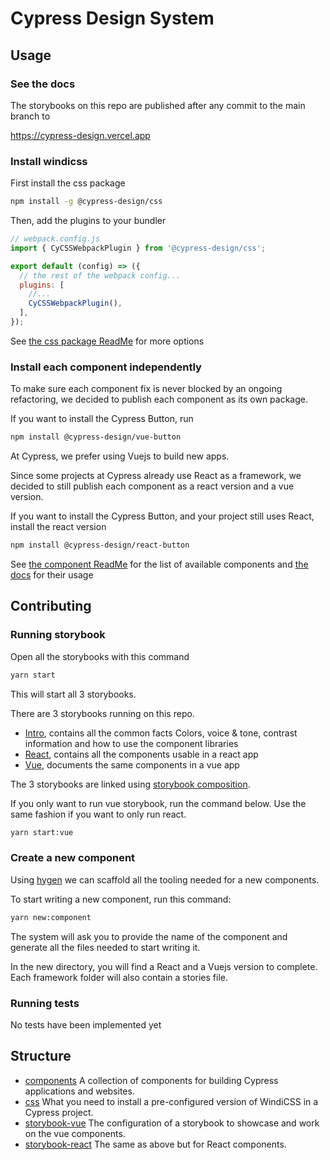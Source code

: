 # Cypress Design System

## Usage

### See the docs

The storybooks on this repo are published after any commit to the main branch to

https://cypress-design.vercel.app

### Install windicss

First install the css package

```bash
npm install -g @cypress-design/css
```

Then, add the plugins to your bundler

```js
// webpack.config.js
import { CyCSSWebpackPlugin } from '@cypress-design/css';

export default (config) => ({
  // the rest of the webpack config...
  plugins: [
    //...
    CyCSSWebpackPlugin(),
  ],
});
```

See [the css package ReadMe](./css/) for more options

### Install each component independently

To make sure each component fix is never blocked by an ongoing refactoring, we decided to publish each component as its own package.

If you want to install the Cypress Button, run

```bash
npm install @cypress-design/vue-button
```

At Cypress, we prefer using Vuejs to build new apps.

Since some projects at Cypress already use React as a framework, we decided to still publish each component as a react version and a vue version.

If you want to install the Cypress Button, and your project still uses React, install the react version

```bash
npm install @cypress-design/react-button
```

See [the component ReadMe](./components/) for the list of available components and [the docs](https://cypress-design.vercel.app) for their usage

## Contributing

### Running storybook

Open all the storybooks with this command

```bash
yarn start
```

This will start all 3 storybooks.

There are 3 storybooks running on this repo.

- [Intro](./storybook/intro/), contains all the common facts Colors, voice & tone, contrast information and how to use the component libraries
- [React](./storybook/react/), contains all the components usable in a react app
- [Vue](./storybook/vue/), documents the same components in a vue app

The 3 storybooks are linked using [storybook composition](https://storybook.js.org/docs/react/sharing/storybook-composition).

If you only want to run vue storybook, run the command below. Use the same fashion if you want to only run react.

```bash
yarn start:vue
```

### Create a new component

Using [hygen](https://hygen.io) we can scaffold all the tooling needed for a new components.

To start writing a new component, run this command:

```bash
yarn new:component
```

The system will ask you to provide the name of the component and generate all the files needed to start writing it.

In the new directory, you will find a React and a Vuejs version to complete. Each framework folder will also contain a stories file.

### Running tests

No tests have been implemented yet

## Structure

- [components](./components/) A collection of components for building Cypress applications and websites.
- [css](./css/) What you need to install a pre-configured version of WindiCSS in a Cypress project.
- [storybook-vue](./storybook-vue/) The configuration of a storybook to showcase and work on the vue components.
- [storybook-react](./storybook-react/) The same as above but for React components.

